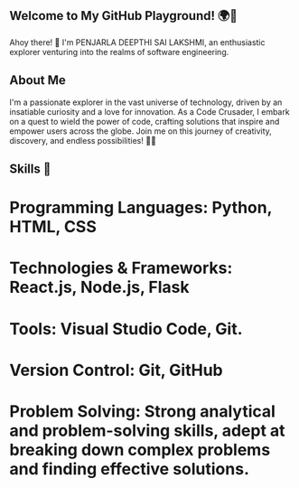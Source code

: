 ## Welcome to My GitHub Playground! 🌍🚀
Ahoy there! 🌟 I'm PENJARLA DEEPTHI SAI LAKSHMI, an enthusiastic explorer venturing into the realms of software engineering.
## About Me 
I'm a passionate explorer in the vast universe of technology, driven by an insatiable curiosity and a love for innovation. As a Code Crusader, I embark on a quest to wield the power of code, crafting solutions that inspire and empower users across the globe. Join me on this journey of creativity, discovery, and endless possibilities! 🌟🚀
## Skills 💼
# Programming Languages: Python, HTML, CSS
# Technologies & Frameworks: React.js, Node.js, Flask
# Tools: Visual Studio Code, Git.
# Version Control: Git, GitHub
# Problem Solving: Strong analytical and problem-solving skills, adept at breaking down complex problems and finding effective solutions.
